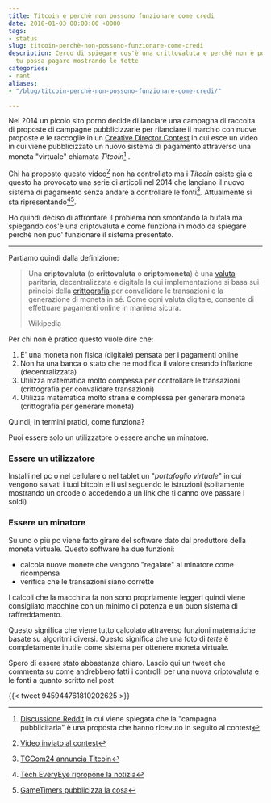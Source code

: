 ```yaml
---
title: Titcoin e perchè non possono funzionare come credi
date: 2018-01-03 00:00:00 +0000
tags:
- status
slug: titcoin-perchè-non-possono-funzionare-come-credi
description: Cerco di spiegare cos'è una crittovaluta e perchè non è possibile che
  tu possa pagare mostrando le tette
categories:
- rant
aliases:
- "/blog/titcoin-perchè-non-possono-funzionare-come-credi/"

---
```

Nel 2014 un picolo sito porno decide di lanciare una campagna di raccolta di proposte di campagne pubblicizzarie per rilanciare il marchio con nuove proposte e le raccoglie in un [Creative Director Contest](http://pornhubcampaign.tumblr.com) in cui esce un video in cui viene pubblicizzato un nuovo sistema di pagamento attraverso una moneta "virtuale" chiamata *Titcoin*[^1] .

Chi ha proposto questo video[^2] non ha controllato ma i *Titcoin* esiste già e questo ha provocato una serie di articoli nel 2014 che lanciano il nuovo sistema di pagamento senza andare a controllare le fonti[^3]. Attualmente si sta ripresentando[^4][^5].

Ho quindi deciso di affrontare il problema non smontando la bufala ma spiegando cos'è una criptovaluta e come funziona in modo da spiegare perchè non puo' funzionare il sistema presentato.

---

Partiamo quindi dalla definizione:

> Una **criptovaluta** (o **crittovaluta** o **criptomoneta**) è una [valuta](https://it.wikipedia.org/wiki/Valuta) paritaria, decentralizzata e digitale la cui implementazione si basa sui principi della [crittografia](https://it.wikipedia.org/wiki/Crittografia) per convalidare le transazioni e la generazione di moneta in sé. Come ogni valuta digitale, consente di effettuare pagamenti online in maniera sicura.
>
> Wikipedia

Per chi non è pratico questo vuole dire che:

1. E' una moneta non fisica (digitale) pensata per i pagamenti online
2. Non ha una banca o stato che ne modifica il valore creando inflazione (decentralizzata) 
3. Utilizza matematica molto compessa per controllare le transazioni (crittografia per convalidare transazioni)
4. Utilizza matematica molto strana e complessa per generare moneta (crittografia per generare moneta)

Quindi, in termini pratici, come funziona?

Puoi essere solo un utilizzatore o essere anche un minatore.

### Essere un utilizzatore

Installi nel pc o nel cellulare o nel tablet un "*portafoglio virtuale*" in cui vengono salvati i tuoi bitcoin e li usi seguendo le istruzioni (solitamente mostrando un qrcode o accedendo a un link che ti danno ove passare i soldi)

### Essere un minatore

Su uno o più pc viene fatto girare del software dato dal produttore della moneta virtuale. Questo software ha due funzioni: 

- calcola nuove monete che vengono "regalate" al minatore come ricompensa
- verifica che le transazioni siano corrette

I calcoli che la macchina fa non sono propriamente leggeri quindi viene consigliato macchine con un minimo di potenza e un buon sistema di raffreddamento.

Questo significa che viene tutto calcolato attraverso funzioni matematiche basate su algoritmi diversi. Questo significa che una foto di *tette* è completamente inutile come sistema per ottenere moneta virtuale.

Spero di essere stato abbastanza chiaro. Lascio qui un tweet che commenta su come andrebbero fatti i controlli per una nuova criptovaluta e le fonti a quanto scritto nel post

{{< tweet 945944761810202625 >}}

[^1]: [Discussione Reddit](https://www.reddit.com/r/videos/comments/263prz/titcoins_by_pornhub/) in cui viene spiegata che la "campagna pubblicitaria" è una proposta che hanno ricevuto in seguito al contest
[^2]: [Video inviato al contest](https://vimeo.com/9208710)
[^3]: [TGCom24 annuncia Titcoin](http://www.tgcom24.mediaset.it/tgtech/2014/notizia/arriva-titcoin-il-seno-diventa-moneta_2046761.shtml)
[^4]: [Tech EveryEye ripropone la notizia](https://tech.everyeye.it/notizie/pornhub-trasforma-seno-in-criptovaluta-ecco-titcoin-315677.html)
[^5]: [GameTimers pubblicizza la cosa](http://gametimers.it/2017/12/20/pornhub-annuncia-titcoin-pagare-un-selfie-del-seno/)
